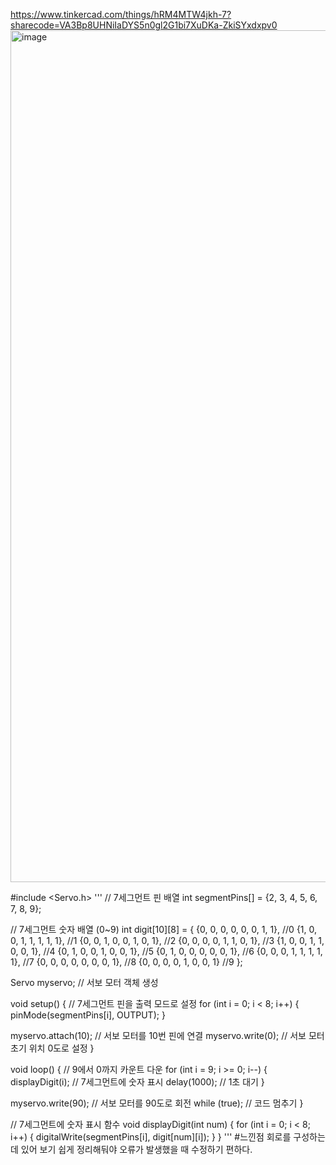https://www.tinkercad.com/things/hRM4MTW4jkh-7?sharecode=VA3Bp8UHNiIaDYS5n0gl2G1bi7XuDKa-ZkiSYxdxpv0
<img width="1363" alt="image" src="https://github.com/sejongsmarcle/2024_Spring_SMARCLE_Snaegi_Study/assets/162877343/a6611a8d-8a5d-4831-af62-cd655680f206">

#include <Servo.h>
'''
// 7세그먼트 핀 배열
int segmentPins[] = {2, 3, 4, 5, 6, 7, 8, 9};

// 7세그먼트 숫자 배열 (0~9)
int digit[10][8] = {
    {0, 0, 0, 0, 0, 0, 1, 1}, //0
 	{1, 0, 0, 1, 1, 1, 1, 1}, //1
 	{0, 0, 1, 0, 0, 1, 0, 1}, //2
 	{0, 0, 0, 0, 1, 1, 0, 1}, //3
 	{1, 0, 0, 1, 1, 0, 0, 1}, //4
 	{0, 1, 0, 0, 1, 0, 0, 1}, //5
 	{0, 1, 0, 0, 0, 0, 0, 1}, //6
 	{0, 0, 0, 1, 1, 1, 1, 1}, //7
 	{0, 0, 0, 0, 0, 0, 0, 1}, //8
 	{0, 0, 0, 0, 1, 0, 0, 1}  //9
};

Servo myservo;  // 서보 모터 객체 생성

void setup() {
  // 7세그먼트 핀을 출력 모드로 설정
  for (int i = 0; i < 8; i++) {
    pinMode(segmentPins[i], OUTPUT);
  }

  myservo.attach(10);  // 서보 모터를 10번 핀에 연결
  myservo.write(0);    // 서보 모터 초기 위치 0도로 설정
}

void loop() {
  // 9에서 0까지 카운트 다운
  for (int i = 9; i >= 0; i--) {
    displayDigit(i);  // 7세그먼트에 숫자 표시
    delay(1000);      // 1초 대기
  }

  myservo.write(90);  // 서보 모터를 90도로 회전
  while (true);       // 코드 멈추기
}

// 7세그먼트에 숫자 표시 함수
void displayDigit(int num) {
  for (int i = 0; i < 8; i++) {
    digitalWrite(segmentPins[i], digit[num][i]);
  }
}
'''
#느낀점
회로를 구성하는데 있어 보기 쉽게 정리해둬야 오류가 발생했을 때 수정하기 편하다. 
